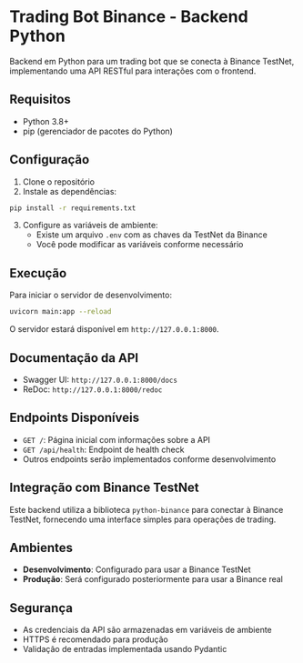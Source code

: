 # Trading Bot Binance - Backend Python

Backend em Python para um trading bot que se conecta à Binance TestNet, implementando uma API RESTful para interações com o frontend.

## Requisitos

- Python 3.8+
- pip (gerenciador de pacotes do Python)

## Configuração

1. Clone o repositório
2. Instale as dependências:
```bash
pip install -r requirements.txt
```
3. Configure as variáveis de ambiente:
   - Existe um arquivo `.env` com as chaves da TestNet da Binance
   - Você pode modificar as variáveis conforme necessário

## Execução

Para iniciar o servidor de desenvolvimento:

```bash
uvicorn main:app --reload
```

O servidor estará disponível em `http://127.0.0.1:8000`.

## Documentação da API

- Swagger UI: `http://127.0.0.1:8000/docs`
- ReDoc: `http://127.0.0.1:8000/redoc`

## Endpoints Disponíveis

- `GET /`: Página inicial com informações sobre a API
- `GET /api/health`: Endpoint de health check
- Outros endpoints serão implementados conforme desenvolvimento

## Integração com Binance TestNet

Este backend utiliza a biblioteca `python-binance` para conectar à Binance TestNet, fornecendo uma interface simples para operações de trading.

## Ambientes

- **Desenvolvimento**: Configurado para usar a Binance TestNet
- **Produção**: Será configurado posteriormente para usar a Binance real

## Segurança

- As credenciais da API são armazenadas em variáveis de ambiente
- HTTPS é recomendado para produção
- Validação de entradas implementada usando Pydantic